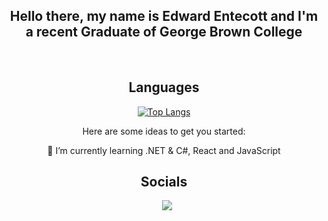 <div align="center">

  ## Hello there, my name is Edward Entecott and I'm a recent Graduate of George Brown College

<br>

## Languages

[![Top Langs](https://github-readme-stats.vercel.app/api/top-langs/?username=anuraghazra&layout=compact)](https://github.com/anuraghazra/github-readme-stats)

Here are some ideas to get you started:

 🌱 I’m currently learning .NET & C#, React and JavaScript

## Socials

<a style="margin-left: 10px;"  target="_blank" href="https://www.linkedin.com/in/edward-entecott-a3507198/">
			<img src="https://img.shields.io/badge/linkedin-%230077B5.svg?style=for-the-badge&logo=linkedin&logoColor=white)"></a>
